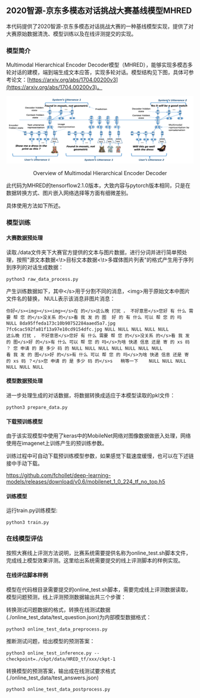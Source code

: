 ## 2020智源-京东多模态对话挑战大赛基线模型MHRED

本代码提供了2020智源-京东多模态对话挑战大赛的一种基线模型实现，提供了对大赛原始数据清洗、模型训练以及在线评测提交的实现。

### 模型简介
Multimodal Hierarchical Encoder Decoder模型（MHRED），能够实现多模态多轮对话的建模，端到端生成文本应答，实现多轮对话。模型结构见下图，具体可参考论文：[https://arxiv.org/abs/1704.00200v3](https://arxiv.org/abs/1704.00200v3)。

![./icons/1.png](./icons/1.png)
<p align="center">
Overview of Multimodal Hierarchical Encoder Decoder
</p>

此代码为MHRED的tensorflow2.1.0版本，大致内容与pytorch版本相同，只是在数据转换方式、图片嵌入网络选择等方面有细微差别。  

具体使用方法如下所述。

### 模型训练

#### 大赛数据预处理
读取./data文件夹下大赛官方提供的文本与图片数据，进行分词并进行简单预处理，按照"源文本数据<\t>目标文本数据<\t>多媒体图片列表"的格式产生用于序列到序列的对话生成数据：

    python3 raw_data_process.py
产生训练数据如下，其中\</s\>用于分割不同的消息，\<img\>用于原始文本中图片文件名的替换， NULL表示该消息非图片消息：

    你好</s><img></s><img></s>在 的</s>这么晚 打扰 ， 不好意思</s>您好 有 什么 需要 帮 您 的</s>没关系 的</s>看 我 发 的 图	好 的 有 什么 可以 帮 您 的 吗	NULL 8da95ffeda173c10b90752284aaed5a7.jpg 7fc6cac592fa81f13a97e10cd9154dfc.jpg NULL NULL NULL NULL NULL
    这么晚 打扰 ， 不好意思</s>您好 有 什么 需要 帮 您 的</s>没关系 的</s>看 我 发 的 图</s>好 的</s>有 什么 可以 帮 您 的 吗</s>为啥 快递 信息 还是 寄 的 xs 码 ？	您 申请 的 是 多少 码 的	NULL NULL NULL NULL NULL NULL NULL
    看 我 发 的 图</s>好 的</s>有 什么 可以 帮 您 的 吗</s>为啥 快递 信息 还是 寄 的 xs 码 ？</s>您 申请 的 是 多少 码 的</s>s	稍等一下	NULL NULL NULL NULL NULL NULL


#### 模型数据预处理
进一步处理生成的对话数据，将数据转换成适应于本模型读取的pkl文件：  

    python3 prepare_data.py

#### 下载预训练模型  
由于该实现模型中使用了keras中的MobileNet网络对图像数据做嵌入处理，网络使用在imagenet上训练产生的预训练参数。  

训练过程中可自动下载预训练模型参数，如果感觉下载速度缓慢，也可以在下述链接中手动下载。  

https://github.com/fchollet/deep-learning-models/releases/download/v0.6/mobilenet_1_0_224_tf_no_top.h5  


#### 训练模型  
  运行train.py训练模型:

    python3 train.py


### 在线模型评估  

按照大赛线上评测方法说明，比赛系统需要提供名称为online_test.sh脚本文件，完成线上模型效果评测。这里给出系统需要提交的线上评测脚本的样例实现。

#### 在线评估脚本样例  

模型在代码根目录需要提交的online_test.sh脚本，需要完成线上评测数据读取，模型问题预测，线上评测预测数据输出共三个步骤：  

  转换测试问题数据的格式，转换在线测试数据(./online_test_data/test_question.json)为内部模型数据格式：  

    python3 online_test_data_preprocess.py
  
  推断测试问题，给出模型的预测答案：  

    python3 online_test_inference.py --checkpoint=./ckpt/data/HRED_tf/xxx/ckpt-1

  转换模型的预测答案，输出成在线测试要求格式(./online_test_data/test_answers.json)  

    python3 online_test_data_postprocess.py
  

